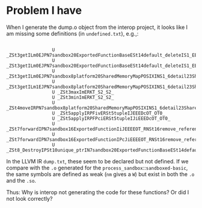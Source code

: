 # Problem I have

When I generate the dump.o object from the interop project, it looks like I am missing some definitions (in `undefined.txt`), e.g.,:

```

                 U _ZSt3getILm0EJPN7sandbox20ExportedFunctionBaseESt14default_deleteIS1_EEERKNSt13tuple_elementIXT_ESt5tupleIJDpT0_EEE4typeERKS9_
                 U _ZSt3getILm0EJPN7sandbox20ExportedFunctionBaseESt14default_deleteIS1_EEERNSt13tuple_elementIXT_ESt5tupleIJDpT0_EEE4typeERS9_
                 U _ZSt3getILm0EJPN7sandbox8platform20SharedMemoryMapPOSIXINS1_6detail23SharedMemoryObjectPOSIXEEESt14default_deleteIS5_EEERNSt13tuple_elementIXT_ESt5tupleIJDpT0_EEE4typeERSD_
                 U _ZSt3getILm1EJPN7sandbox8platform20SharedMemoryMapPOSIXINS1_6detail23SharedMemoryObjectPOSIXEEESt14default_deleteIS5_EEERNSt13tuple_elementIXT_ESt5tupleIJDpT0_EEE4typeERSD_
                 U _ZSt3maxImERKT_S2_S2_
                 U _ZSt3minImERKT_S2_S2_
                 U _ZSt4moveIRPN7sandbox8platform20SharedMemoryMapPOSIXINS1_6detail23SharedMemoryObjectPOSIXEEEEONSt16remove_referenceIT_E4typeEOS9_
                 U _ZSt5applyIRPFivERSt5tupleIJEEEDcOT_OT0_
                 U _ZSt5applyIRPFPciERSt5tupleIJiEEEDcOT_OT0_
                 U _ZSt7forwardIPN7sandbox16ExportedFunctionIiJEEEEOT_RNSt16remove_referenceIS4_E4typeE
                 U _ZSt7forwardIPN7sandbox16ExportedFunctionIPcJiEEEEOT_RNSt16remove_referenceIS5_E4typeE
                 U _ZSt8_DestroyIPSt10unique_ptrIN7sandbox20ExportedFunctionBaseESt14default_deleteIS2_EES5_EvT_S7_RSaIT0_E

```

In the LLVM IR `dump.txt`, these seem to be declared but not defined.
If we compare with the `.o` generated for the `process_sandbox`::`sandboxed-basic`, the same symbols are defined as weak (`nm` gives a `W`) but exist in both the `.o` and the `.so`.

Thus: Why is interop not generating the code for these functions? Or did I not look correctly?

